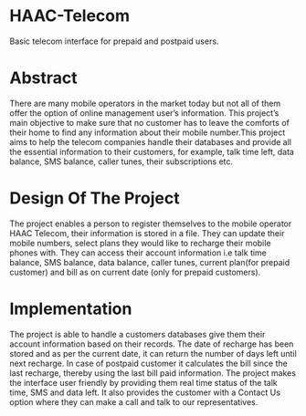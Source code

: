 # HAAC-Telecom
Basic telecom interface for prepaid and postpaid users.

# Abstract

There are many mobile operators in the market today but not all of them offer the option of online management user’s information. This project’s main objective to make sure that no customer has to leave the comforts of their home to find any information about their mobile number.This project aims to help the telecom companies handle their databases and provide all the essential information to their customers, for example, talk time left, data balance, SMS balance, caller tunes, their subscriptions etc.

# Design Of The Project

The project enables a person to register themselves to the mobile operator HAAC Telecom, their information is stored in a file. They can update their mobile numbers, select plans they would like to recharge their mobile phones with. They can access their account information i.e talk time balance, SMS balance, data balance, caller tunes, current plan(for prepaid customer) and bill as on current date (only for prepaid customers).

# Implementation

The project is able to handle a customers databases give them their account information based on their records. The date of recharge has been stored and as per the current date, it can return the number of days left until next recharge. In case of postpaid customer it calculates the bill since the last recharge, thereby using the last bill paid information. The project makes the interface user friendly by providing them real time status of the talk time, SMS and data left. It also provides the customer with a Contact Us option where they can make a call and talk to our representatives.